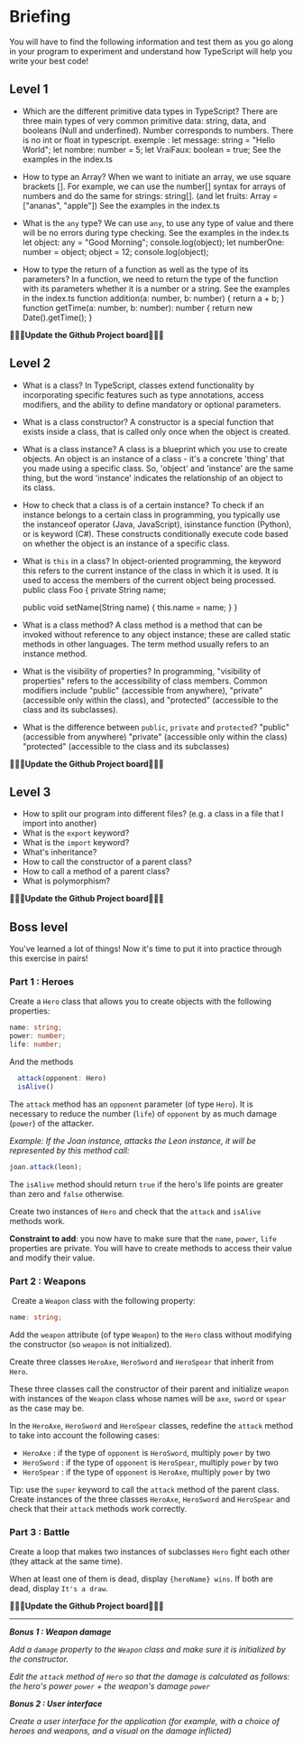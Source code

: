 # Briefing

You will have to find the following information and test them as you go along in your program to experiment and understand how TypeScript will help you write your best code!

## Level 1

- Which are the different primitive data types in TypeScript?
There are three main types of very common primitive data: string, data, and booleans (Null and underfined). Number corresponds to numbers. There is no int or float in typescript.
exemple :
let message: string = "Hello World";
let nombre: number = 5;
let VraiFaux: boolean = true;
See the examples in the index.ts

- How to type an Array?
When we want to initiate an array, we use square brackets []. For example, we can use the number[] syntax for arrays of numbers and do the same for strings: string[]. (and let fruits: Array<string> = ["ananas", "apple"]) See the examples in the index.ts

- What is the `any` type?
We can use `any`, to use any type of value and there will be no errors during type checking. See the examples in the index.ts
let object: any = "Good Morning";
console.log(object);
let numberOne: number = object;
object = 12;
console.log(object);

- How to type the return of a function as well as the type of its parameters?
In a function, we need to return the type of the function with its parameters whether it is a number or a string.
See the examples in the index.ts
function addition(a: number, b: number) {
    return a + b;
}
function getTime(a: number, b: number): number {
  return new Date().getTime();
}

**🎉🎉🎉Update the Github Project board🎉🎉🎉**

## Level 2

- What is a class?
In TypeScript, classes extend functionality by incorporating specific features such as type annotations, access modifiers, and the ability to define mandatory or optional parameters.
- What is a class constructor?
A constructor is a special function that exists inside a class, that is called only once when the object is created.
- What is a class instance?
A class is a blueprint which you use to create objects. An object is an instance of a class - it's a concrete 'thing' that you made using a specific class. So, 'object' and 'instance' are the same thing, but the word 'instance' indicates the relationship of an object to its class.
- How to check that a class is of a certain instance?
To check if an instance belongs to a certain class in programming, you typically use the instanceof operator (Java, JavaScript), isinstance function (Python), or is keyword (C#). These constructs conditionally execute code based on whether the object is an instance of a specific class.
- What is `this` in a class?
In object-oriented programming, the keyword this refers to the current instance of the class in which it is used. It is used to access the members of the current object being processed.
public class Foo
{
    private String name;

    public void setName(String name) {
        this.name = name;
    }
}
- What is a class method?
A class method is a method that can be invoked without reference to any object instance; these are called static methods in other languages. The term method usually refers to an instance method.
- What is the visibility of properties?
In programming, "visibility of properties" refers to the accessibility of class members. Common modifiers include "public" (accessible from anywhere), "private" (accessible only within the class), and "protected" (accessible to the class and its subclasses).
- What is the difference between `public`, `private` and `protected`?
"public" (accessible from anywhere)
"private" (accessible only within the class)
"protected" (accessible to the class and its subclasses)


**🎉🎉🎉Update the Github Project board🎉🎉🎉**

## Level 3

- How to split our program into different files? (e.g. a class in a file that I import into another)
- What is the `export` keyword?
- What is the `import` keyword?
- What's inheritance?
- How to call the constructor of a parent class?
- How to call a method of a parent class?
- What is polymorphism?

**🎉🎉🎉Update the Github Project board🎉🎉🎉**

## Boss level

You've learned a lot of things! Now it's time to put it into practice through this exercise in pairs!

### Part 1 : Heroes

Create a `Hero` class that allows you to create objects with the following properties:

```ts
name: string;
power: number;
life: number;
```

And the methods

```ts
  attack(opponent: Hero)
  isAlive()
```

The `attack` method has an `opponent` parameter (of type `Hero`). It is necessary to reduce the number (`life`) of `opponent` by as much damage (`power`) of the attacker.

​*Example: If the Joan instance, attacks the Leon instance, it will be represented by this method call:*

```ts
joan.attack(leon);
```

The `isAlive` method should return `true` if the hero's life points are greater than zero and `false` otherwise.

Create two instances of `Hero` and check that the `attack` and `isAlive` methods work.

**Constraint to add**: you now have to make sure that the `name`, `power`, `life` properties are private. You will have to create methods to access their value and modify their value.

### Part 2 : Weapons

​
Create a `Weapon` class with the following property:

```ts
name: string;
```

Add the `weapon` attribute (of type `Weapon`) to the `Hero` class without modifying the constructor (so `weapon` is not initialized).

Create three classes `HeroAxe`, `HeroSword` and `HeroSpear` that inherit from `Hero`.

These three classes call the constructor of their parent and initialize `weapon` with instances of the `Weapon` class whose names will be `axe`, `sword` or `spear` as the case may be.

In the `HeroAxe`, `HeroSword` and `HeroSpear` classes, redefine the `attack` method to take into account the following cases:

- `HeroAxe` : if the type of `opponent` is `HeroSword`, multiply `power` by two
- `HeroSword` : if the type of `opponent` is `HeroSpear`, multiply `power` by two
- `HeroSpear` : if the type of `opponent` is `HeroAxe`, multiply `power` by two

Tip: use the `super` keyword to call the `attack` method of the parent class.
​
Create instances of the three classes `HeroAxe`, `HeroSword` and `HeroSpear` and check that their `attack` methods work correctly.
​

### Part 3 : Battle

Create a loop that makes two instances of subclasses `Hero` fight each other (they attack at the same time).

When at least one of them is dead, display `{heroName} wins`. If both are dead, display `It's a draw`.

**🎉🎉🎉Update the Github Project board🎉🎉🎉**

---

**_Bonus 1 : Weapon damage_**

_Add a `damage` property to the `Weapon` class and make sure it is initialized by the constructor._

_Edit the `attack` method of `Hero` so that the damage is calculated as follows: the hero's power `power` + the weapon's damage `power`_

**_Bonus 2 : User interface_**

_Create a user interface for the application (for example, with a choice of heroes and weapons, and a visual on the damage inflicted)_
